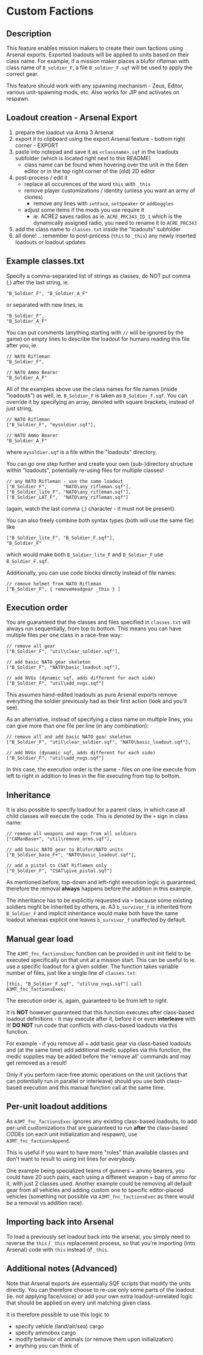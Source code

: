 Custom Factions
===============

Description
-----------

This feature enables mission makers to create their own factions using Arsenal
exports. Exported loadouts will be applied to units based on their class name.
For example, if a mission maker places a blufor rifleman with class name of
`B_soldier_F`, a file `B_soldier_F.sqf` will be used to apply the correct gear.

This feature should work with any spawning mechanism - Zeus, Editor, various
unit-spawning mods, etc. Also works for JIP and activates on respawn.

Loadout creation - Arsenal Export
---------------------------------

1. prepare the loadout via Arma 3 Arsenal
2. export it to clipboard using the export Arsenal feature - bottom right
   corner - EXPORT
3. paste into notepad and save it as `<classname>.sqf` in the loadouts
   subfolder (which is located right next to this README)
   - class name can be found when hovering over the unit in the Eden editor
     or in the top right corner of the (old) 2D editor
4. post-process / edit it
   - replace all occurences of the word `this` with `_this`
   - remove player customizations / identity (unless you want an army of clones)
     - remove any lines with `setFace`, `setSpeaker` or `addGoggles`
   - adjust some items if the mods you use require it
     - ie. ACRE2 saves radios as ie. `ACRE_PRC343_ID_1` which is the dynamically
       assigned radio, you need to rename it to `ACRE_PRC343`
5. add the class name to `classes.txt` inside the "loadouts" subfolder
6. all done! .. remember to post-process (`this` to `_this`) any newly inserted
   loadouts or loadout updates

Example classes.txt
-------------------

Specify a comma-separated list of strings as classes, do NOT put comma (,)
after the last string, ie.

    "B_Soldier_F", "B_Soldier_A_F"

or separated with new lines, ie.

    "B_Soldier_F",
    "B_Soldier_A_F"

You can put comments (anything starting with `//` will be ignored by the game)
on empty lines to describe the loadout for humans reading this file after you,
ie.

    // NATO Rifleman
    "B_Soldier_F",

    // NATO Ammo Bearer
    "B_Soldier_A_F"

All of the examples above use the class names for file names (inside "loadouts")
as well, ie. `B_Soldier_F` is taken as `B_Soldier_F.sqf`. You can override it
by specifying an array, denoted with square brackets, instead of just string,

    // NATO Rifleman
    ["B_Soldier_F", "mysoldier.sqf"],

    // NATO Ammo Bearer
    "B_Soldier_A_F"

where `mysoldier.sqf` is a file within the "loadouts" directory.

You can go one step further and create your own (sub-)directory structure within
"loadouts", potentially re-using files for multiple classes!

    // any NATO Rifleman - use the same loadout
    ["B_Soldier_F",      "NATO\any_rifleman.sqf"],
    ["B_Soldier_lite_F", "NATO\any_rifleman.sqf"],
    ["B_Soldier_LAT_F",  "NATO\any_rifleman.sqf"]

(again, watch the last comma (,) character - it must not be present).

You can also freely combine both syntax types (both will use the same file) like

    ["B_Soldier_lite_F", "B_Soldier_F.sqf"],
    "B_Soldier_F"

which would make both `B_Soldier_lite_F` and `B_Soldier_F` use
`B_Soldier_F.sqf`.

Additionally, you can use code blocks directly instead of file names:

    // remove helmet from NATO Rifleman
    ["B_Soldier_F", { removeHeadgear _this } ]

Execution order
---------------

You are guaranteed that the classes and files specified in `classes.txt` will
always run sequentially, from top to bottom. This means you can have multiple
files per one class in a race-free way:

    // remove all gear
    ["B_Soldier_F", "util\clear_soldier.sqf"],

    // add basic NATO gear skeleton
    ["B_Soldier_F", "NATO\basic_loadout.sqf"],

    // add NVGs (dynamic sqf, adds different for each side)
    ["B_Soldier_F", "util\add_nvgs.sqf"]

This assumes hand-edited loadouts as pure Arsenal exports remove everything
the soldier previously had as their first action (look and you'll see).

As an alternative, instead of specifying a class name on multiple lines,
you can give more than one file per line (in any combination):

    // remove all and add basic NATO gear skeleton
    ["B_Soldier_F", "util\clear_soldier.sqf", "NATO\basic_loadout.sqf"],

    // add NVGs (dynamic sqf, adds different for each side)
    ["B_Soldier_F", "util\add_nvgs.sqf"]

In this case, the execution order is the same - files on one line execute
from left to right in addition to lines in the file executing from top to
bottom.

Inheritance
-----------

It is also possible to specify loadout for a parent class, in which case
all child classes will execute the code. This is denoted by the `+` sign
in class name:

    // remove all weapons and mags from all soldiers
    ["CAManBase+", "util\remove_arms.sqf"],

    // add basic NATO gear to Blufor/NATO units
    ["B_Soldier_base_F+", "NATO\basic_loadout.sqf"],

    // add a pistol to CSAT Riflemen only
    ["O_Soldier_F", "CSAT\give_pistol.sqf"]

As mentioned before, top-down and left-right execution logic is guaranteed,
therefore the removal **always** happens before the addition in this example.

The inheritance has to be explicitly requested via `+` because some existing
soldiers might be inherited by others, ie. A3 `b_survivor_f` is inherited from
`B_Soldier_F` and implicit inheritance would make both have the same loadout
whereas explicit one leaves `b_survivor_f` unaffected by default.

Manual gear load
----------------

The `A3MT_fnc_factionsExec` function can be provided in unit init field to
be executed specifically on that unit at a mission start. This can be useful
to ie. use a specific loadout for a given soldier. The function takes variable
number of files, just like a single line of `classes.txt`:

    [this, "B_Soldier_F.sqf", "util\no_nvgs.sqf"] call A3MT_fnc_factionsExec;

The execution order is, again, guaranteed to be from left to right.

It is **NOT** however guaranteed that this function executes after class-based
loadout definitions - it may execute after it, before it or even **interleave**
with it! **DO NOT** run code that conflicts with class-based loadouts via this
function.

For example - if you remove all + add basic gear via class-based loadouts and
(at the same time) add additional medic supplies via this function, the medic
supplies may be added before the 'remove all' commands and may get removed
as a result!

Only if you perform race-free atomic operations on the unit (actions that
can potentially run in parallel or interleave) should you use both class-based
execution and this manual function call at the same time.

Per-unit loadout additions
--------------------------

As `A3MT_fnc_factionsExec` ignores any existing class-based loadouts, to add
per-unit customizations that are guaranteed to run **after** the class-based
CODEs (on each unit initialization and respawn), use `A3MT_fnc_factionsAppend`.

This is useful if you want to have more "roles" than available classes and
don't want to result to using init lines for everybody.

One example being specialized teams of gunners + ammo bearers, you could have
20 such pairs, each using a different weapon + bag of ammo for it, with just
2 classes used.
Another example could be removing all default gear from all vehicles and adding
custom one to specific editor-placed vehicles (something not possible via
`A3MT_fnc_factionsExec` as there would be a removal vs addition race).

Importing back into Arsenal
---------------------------

To load a previously set loadout back into the arsenal, you simply need to
reverse the `this` / `_this` replacement process, so that you're importing
(into Arsenal) code with `this` instead of `_this`.

Additional notes (Advanced)
---------------------------

Note that Arsenal exports are essentially SQF scripts that modify the units
directly. You can therefore choose to re-use only some parts of the loadout
(ie. not applying face/voice) or add your own extra loadout-unrelated logic
that should be applied on every unit matching given class.

It is therefore possible to use this logic to
- specify vehicle (land/air/sea) cargo
- specify ammobox cargo
- modify behavior of animals (or remove them upon initialization)
- anything you can think of
